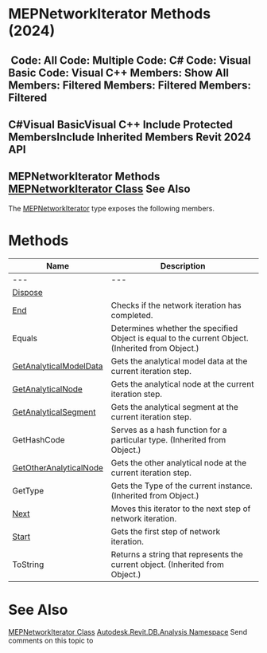 # MEPNetworkIterator Methods (2024)

﻿
 Code: All Code: Multiple Code: C# Code: Visual Basic Code: Visual C++  Members: Show All Members: Filtered Members: Filtered Members: Filtered   
---  
C#Visual BasicVisual C++
Include Protected MembersInclude Inherited Members
Revit 2024 API  
---  
MEPNetworkIterator Methods  
[MEPNetworkIterator Class](ef919819-8e7e-7729-5994-096e56dfe420.md "MEPNetworkIterator Class") See Also  
---  
The [MEPNetworkIterator](ef919819-8e7e-7729-5994-096e56dfe420.md "MEPNetworkIterator Class") type exposes the following members.
# Methods
| Name | Description |
| --- | --- |
| --- | --- | --- |
| [Dispose](ac49907d-059e-da05-be6b-1ac0d2d76c02.md "Dispose Method") |
| [End](fe010c03-172a-180d-6015-f412e2e390c9.md "End Method") | Checks if the network iteration has completed. |
| Equals | Determines whether the specified Object is equal to the current Object. (Inherited from Object.) |
| [GetAnalyticalModelData](4c492289-beea-37b3-77c6-d27a5b389c6c.md "GetAnalyticalModelData Method") | Gets the analytical model data at the current iteration step. |
| [GetAnalyticalNode](17b6fe15-2ebd-9f43-bc97-7b5948f9f4a3.md "GetAnalyticalNode Method") | Gets the analytical node at the current iteration step. |
| [GetAnalyticalSegment](a36b0175-dd17-c1b0-99ea-542c476e832f.md "GetAnalyticalSegment Method") | Gets the analytical segment at the current iteration step. |
| GetHashCode | Serves as a hash function for a particular type.  (Inherited from Object.) |
| [GetOtherAnalyticalNode](7124c822-5a6b-eb5d-3db0-20ff041f39e5.md "GetOtherAnalyticalNode Method") | Gets the other analytical node at the current iteration step. |
| GetType | Gets the Type of the current instance. (Inherited from Object.) |
| [Next](6441aee0-7463-057a-4442-8291b63c75ce.md "Next Method") | Moves this iterator to the next step of network iteration. |
| [Start](35f6219c-2d2d-0f5c-6b76-bc9d625d8867.md "Start Method") | Gets the first step of network iteration. |
| ToString | Returns a string that represents the current object. (Inherited from Object.) |

# See Also
[MEPNetworkIterator Class](ef919819-8e7e-7729-5994-096e56dfe420.md "MEPNetworkIterator Class")
[Autodesk.Revit.DB.Analysis Namespace](958e2e12-587d-f188-5d7b-f13d7dbfdf48.md "Autodesk.Revit.DB.Analysis Namespace")
Send comments on this topic to 